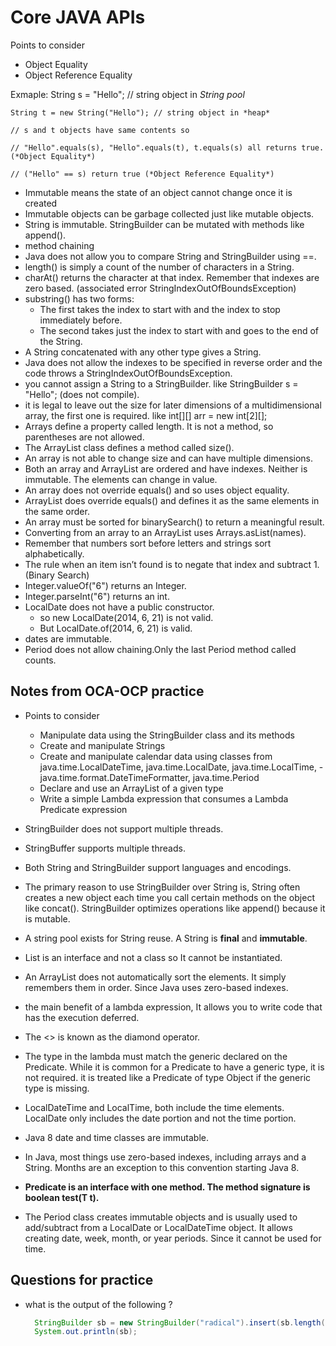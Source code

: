 # Core JAVA APIs

Points to consider

- Object Equality
- Object Reference Equality

Exmaple:
    String s = "Hello"; // string object in *String pool*

    String t = new String("Hello"); // string object in *heap*

    // s and t objects have same contents so

    // "Hello".equals(s), "Hello".equals(t), t.equals(s) all returns true. (*Object Equality*)

    // ("Hello" == s) return true (*Object Reference Equality*)

- Immutable means the state of an object cannot change once it is created
- Immutable objects can be garbage collected just like mutable objects.
- String is immutable. StringBuilder can be mutated with methods like append().
- method chaining
- Java does not allow you to compare String and StringBuilder using ==.
- length() is simply a count of the number of characters in a String.
- charAt() returns the character at that index. Remember that indexes are zero based. (associated error StringIndexOutOfBoundsException)
- substring() has two forms:
  - The first takes the index to start with and the index to stop immediately before.
  - The second takes just the index to start with and goes to the end of the String.
- A String concatenated with any other type gives a String.
- Java does not allow the indexes to be specified in reverse order and the code throws a StringIndexOutOfBoundsException.
- you cannot assign a String to a StringBuilder. like StringBuilder s = "Hello"; (does not compile).
- it is legal to leave out the size for later dimensions of a multidimensional array, the first one is required. like int[][] arr = new int[2][];
- Arrays define a property called length. It is not a method, so parentheses are not allowed.
- The ArrayList class defines a method called size().
- An array is not able to change size and can have multiple dimensions.
- Both an array and ArrayList are ordered and have indexes. Neither is immutable. The elements can change in value.
- An array does not override equals() and so uses object equality.
- ArrayList does override equals() and defines it as the same elements in the same order.
- An array must be sorted for binarySearch() to return a meaningful result.
- Converting from an array to an ArrayList uses Arrays.asList(names).
- Remember that numbers sort before letters and strings sort alphabetically.
- The rule when an item isn’t found is to negate that index and subtract 1. (Binary Search)
- Integer.valueOf("6") returns an Integer.
- Integer.parseInt("6") returns an int.
- LocalDate does not have a public constructor.
  - so new LocalDate(2014, 6, 21) is not valid.
  - But LocalDate.of(2014, 6, 21) is valid.
- dates are immutable.
- Period does not allow chaining.Only the last Period method called counts.

## Notes from OCA-OCP practice

- Points to consider
  - Manipulate data using the StringBuilder class and its methods
  - Create and manipulate Strings
  - Create and manipulate calendar data using classes from java.time.LocalDateTime,  java.time.LocalDate, java.time.LocalTime, -  java.time.format.DateTimeFormatter, java.time.Period 
  - Declare and use an ArrayList of a given type
  - Write a simple Lambda expression that consumes a Lambda Predicate expression

- StringBuilder does not support multiple threads.
- StringBuffer supports multiple threads.
- Both String and StringBuilder support languages and encodings.
- The primary reason to use StringBuilder over String is, String often creates a new object each time you call certain methods on the object like concat(). StringBuilder optimizes operations like append() because it is mutable.
- A string pool exists for String reuse. A String is **final** and **immutable**.

- List is an interface and not a class so It cannot be instantiated.
- An ArrayList does not automatically sort the elements. It simply remembers them in order. Since Java uses zero-based indexes.

- the main benefit of a lambda expression, It allows you to write code that has the execution deferred.

- The <> is known as the diamond operator. 

- The type in the lambda must match the generic declared on the Predicate. While it is common for a Predicate to have a generic type, it is not required. it is treated like a Predicate of type Object if the generic type is missing.

- LocalDateTime and LocalTime, both include the time elements. LocalDate only includes the date portion and not the time portion.

- Java 8 date and time classes are immutable.

- In Java, most things use zero-based indexes, including arrays and a String. Months are an exception to this convention starting     Java 8.

- **Predicate is an interface with one method. The method signature is boolean test(T t).**

- The Period class creates immutable objects and is usually used to add/subtract from a LocalDate or LocalDateTime object. It         allows creating date, week, month, or year periods. Since it cannot be used for time.
## Questions for practice

- what is the output of the following ?
  ```java
    StringBuilder sb = new StringBuilder("radical").insert(sb.length(), "robots");
    System.out.println(sb);
  ```